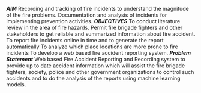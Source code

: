 ***AIM***
Recording and tracking of fire incidents to understand the magnitude of the fire problems. Documentation and analysis of incidents for implementing prevention activities.
***OBJECTIVES***
To conduct literature review in the area of fire hazards.
Permit fire brigade fighters and other stakeholders to get reliable and summarized information about fire accident.
To report fire incidents online in time and to generate the report automatically
To analyze which place locations are more prone to fire incidents
To develop a web based fire accident reporting system.
***Problem Statement***
Web based Fire Accident Reporting and Recording system to provide up to date accident information which will assist the fire brigade fighters, society, police and other government organizations to control such accidents and to do the analysis of the reports using machine learning models.


